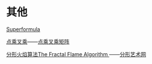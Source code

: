 # 其他

[Superformula](https://forums.odforce.net/topic/26769-superformula-3d/?tab=comments#comment-154533)

[点乘叉乘](https://www.bilibili.com/video/BV1C64y1U7sk)——[点乘叉乘矩阵](https://www.bilibili.com/video/BV1tv411J7SP)

[分形火焰算法The Fractal Flame Algorithm ](https://www.yuque.com/molychin/wsnqvs/csg5nb)——[分形艺术网](http://www.fxysw.com/)
